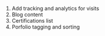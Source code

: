 1. Add tracking and analytics for visits
2. Blog content
3. Certifications list
4. Porfolio tagging and sorting
